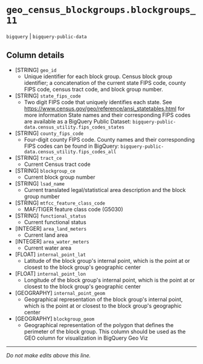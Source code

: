 # `geo_census_blockgroups.blockgroups_11`
`bigquery` | `bigquery-public-data`

## Column details
* [STRING]    `geo_id`
  - Unique identifier for each block group. Census block group identifier; a concatenation of the current state FIPS code, county FIPS code, census tract code, and block group number.
* [STRING]    `state_fips_code`
  - Two digit FIPS code that uniquely identifies each state. See https://www.census.gov/geo/reference/ansi_statetables.html for more information State names and their corresponding FIPS codes are available as a BigQuery Public Dataset: `bigquery-public-data.census_utility.fips_codes_states`
* [STRING]    `county_fips_code`
  - Four-digit county FIPS code. County names and their corresponding FIPS codes can be found in BigQuery: `bigquery-public-data.census_utility.fips_codes_all`
* [STRING]    `tract_ce`
  - Current Census tract code
* [STRING]    `blockgroup_ce`
  - Current block group number
* [STRING]    `lsad_name`
  - Current translated legal/statistical area description and the block group number
* [STRING]    `mtfcc_feature_class_code`
  - MAF/TIGER feature class code (G5030)
* [STRING]    `functional_status`
  - Current functional status
* [INTEGER]   `area_land_meters`
  - Current land area
* [INTEGER]   `area_water_meters`
  - Current water area
* [FLOAT]     `internal_point_lat`
  - Latitude of the block group's internal point, which is the point at or closest to the block group's geographic center
* [FLOAT]     `internal_point_lon`
  - Longitude of the block group's internal point, which is the point at or closest to the block group's geographic center
* [GEOGRAPHY] `internal_point_geom`
  - Geographical representation of the block group's internal point, which is the point at or closest to the block group's geographic center
* [GEOGRAPHY] `blockgroup_geom`
  - Geographical representation of the polygon that defines the perimeter of the block group. This column should be used as the GEO column for visualization in BigQuery Geo Viz

-------------------------------------------------------------------------------
*Do not make edits above this line.*
